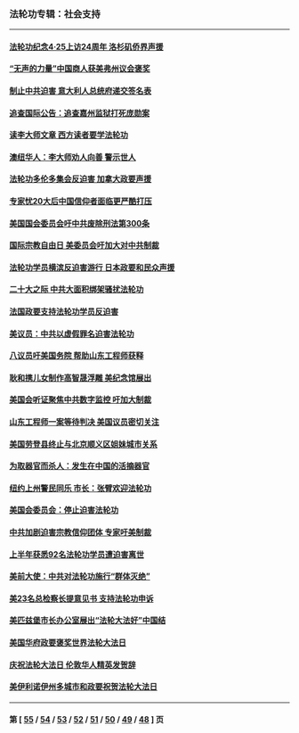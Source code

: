 ### 法轮功专辑：社会支持
---
#### [法轮功纪念4·25上访24周年 洛杉矶侨界声援](../../pages/nf4386/n13978796.md?04280430) 
#### [“无声的力量”中国商人获美弗州议会褒奖](../../pages/nf4386/n13941208.md?04280430) 
#### [制止中共迫害 意大利人总统府递交签名表](../../pages/nf4386/n13933726.md?04280430) 
#### [追查国际公告：追查嘉州监狱打死庞勋案](../../pages/nf4386/n13933461.md?04280430) 
#### [读李大师文章 西方读者要学法轮功](../../pages/nf4386/n13925142.md?04280430) 
#### [澳纽华人：李大师劝人向善 警示世人](../../pages/nf4386/n13924146.md?04280430) 
#### [法轮功多伦多集会反迫害 加拿大政要声援](../../pages/nf4386/n13881303.md?04280430) 
#### [专家忧20大后中国信仰者面临更严酷打压](../../pages/nf4386/n13874993.md?04280430) 
#### [美国国会委员会吁中共废除刑法第300条](../../pages/nf4386/n13868121.md?04280430) 
#### [国际宗教自由日 美委员会吁加大对中共制裁](../../pages/nf4386/n13855021.md?04280430) 
#### [法轮功学员横滨反迫害游行 日本政要和民众声援](../../pages/nf4386/n13847132.md?04280430) 
#### [二十大之际 中共大面积绑架骚扰法轮功](../../pages/nf4386/n13846381.md?04280430) 
#### [法国政要支持法轮功学员反迫害](../../pages/nf4386/n13841970.md?04280430) 
#### [美议员：中共以虚假罪名迫害法轮功](../../pages/nf4386/n13841083.md?04280430) 
#### [八议员吁美国务院 帮助山东工程师获释](../../pages/nf4386/n13836379.md?04280430) 
#### [耿和携儿女制作高智晟浮雕 美纪念馆展出](../../pages/nf4386/n13829624.md?04280430) 
#### [美国会听证聚焦中共数字监控 吁加大制裁](../../pages/nf4386/n13825083.md?04280430) 
#### [山东工程师一案等待判决 美国议员密切关注](../../pages/nf4386/n13815065.md?04280430) 
#### [美国劳登县终止与北京顺义区姐妹城市关系](../../pages/nf4386/n13811030.md?04280430) 
#### [为取器官而杀人：发生在中国的活摘器官](../../pages/nf4386/n13794731.md?04280430) 
#### [纽约上州警民同乐 市长：张臂欢迎法轮功](../../pages/nf4386/n13794375.md?04280430) 
#### [美国会委员会：停止迫害法轮功](../../pages/nf4386/n13788164.md?04280430) 
#### [中共加剧迫害宗教信仰团体 专家吁美制裁](../../pages/nf4386/n13780252.md?04280430) 
#### [上半年获悉92名法轮功学员遭迫害离世](../../pages/nf4386/n13772701.md?04280430) 
#### [美前大使：中共对法轮功施行“群体灭绝”](../../pages/nf4386/n13771705.md?04280430) 
#### [美23名总检察长提意见书 支持法轮功申诉](../../pages/nf4386/n13766596.md?04280430) 
#### [美匹兹堡市长办公室展出“法轮大法好”中国结](../../pages/nf4386/n13749721.md?04280430) 
#### [美国华府政要褒奖世界法轮大法日](../../pages/nf4386/n13743770.md?04280430) 
#### [庆祝法轮大法日 伦敦华人精英发贺辞](../../pages/nf4386/n13741593.md?04280430) 
#### [美伊利诺伊州多城市和政要祝贺法轮大法日](../../pages/nf4386/n13737149.md?04280430) 

---
#### 第 [ [55](./55.md?04280430) / [54](./54.md?04280430) / [53](./53.md?04280430) / [52](./52.md?04280430) / [51](./51.md?04280430) / [50](./50.md?04280430) / [49](./49.md?04280430) / [48](./48.md?04280430) ] 页
